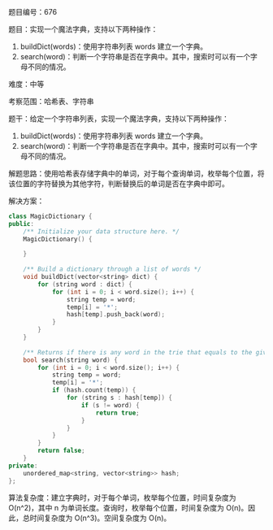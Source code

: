题目编号：676

题目：实现一个魔法字典，支持以下两种操作：

1. buildDict(words)：使用字符串列表 words 建立一个字典。
2. search(word)：判断一个字符串是否在字典中。其中，搜索时可以有一个字母不同的情况。

难度：中等

考察范围：哈希表、字符串

题干：给定一个字符串列表，实现一个魔法字典，支持以下两种操作：

1. buildDict(words)：使用字符串列表 words 建立一个字典。
2. search(word)：判断一个字符串是否在字典中。其中，搜索时可以有一个字母不同的情况。

解题思路：使用哈希表存储字典中的单词，对于每个查询单词，枚举每个位置，将该位置的字符替换为其他字符，判断替换后的单词是否在字典中即可。

解决方案：

```cpp
class MagicDictionary {
public:
    /** Initialize your data structure here. */
    MagicDictionary() {
        
    }
    
    /** Build a dictionary through a list of words */
    void buildDict(vector<string> dict) {
        for (string word : dict) {
            for (int i = 0; i < word.size(); i++) {
                string temp = word;
                temp[i] = '*';
                hash[temp].push_back(word);
            }
        }
    }
    
    /** Returns if there is any word in the trie that equals to the given word after modifying exactly one character */
    bool search(string word) {
        for (int i = 0; i < word.size(); i++) {
            string temp = word;
            temp[i] = '*';
            if (hash.count(temp)) {
                for (string s : hash[temp]) {
                    if (s != word) {
                        return true;
                    }
                }
            }
        }
        return false;
    }
private:
    unordered_map<string, vector<string>> hash;
};
```

算法复杂度：建立字典时，对于每个单词，枚举每个位置，时间复杂度为 O(n^2)，其中 n 为单词长度。查询时，枚举每个位置，时间复杂度为 O(n)。因此，总时间复杂度为 O(n^3)。空间复杂度为 O(n)。